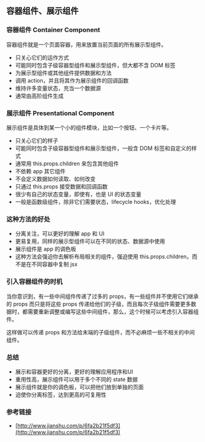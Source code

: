 ## 容器组件、展示组件

### 容器组件 Container Component

容器组件就是一个页面容器，用来放置当前页面的所有展示型组件。

* 只关心它们的运作方式
* 可能同时包含子级容器型组件和展示型组件，但大都不含 DOM 标签
* 为展示型组件或其他组件提供数据和方法
* 调用 action，并且将其作为展示组件的回调函数
* 维持许多变量状态，充当一个数据源
* 通常由高阶组件生成

### 展示组件 Presentational Component

展示组件是具体到某一个小的组件模块，比如一个按钮、一个卡片等。

* 只关心它们的样子
* 可能同时包含子级容器型组件和展示型组件，一般含 DOM 标签和自定义的样式
* 通常用 this.props.children 来包含其他组件
* 不依赖 app 其它组件
* 不会定义数据如何读取、如何改变
* 只通过 this.props 接受数据和回调函数
* 很少有自己的状态变量，即使有，也是 UI 的状态变量
* 一般是函数级组件，除非它们需要状态，lifecycle hooks，优化处理

### 这种方法的好处

* 分离关注，可以更好的理解 app 和 UI
* 更易复用，同样的展示型组件可以在不同的状态、数据源中使用
* 展示组件是 app 的调色板
* 这种方法会强迫你去解析布局相关的组件，强迫使用 this.props.children，而不是在不同容器中复制 jsx

### 引入容器组件的时机

当你意识到，有一些中间组件传递了过多的 props，有一些组件并不使用它们继承的 props 而只是将这些 props 传递给他们的子级，而且每次子级组件需要更多数据时，都需要重新调整或编写这些中间组件，那么，这个时候可以考虑引入容器组件。

这样做可以传递 props 和方法给末端的子级组件，而不必麻烦一些不相关的中间组件。

### 总结

* 展示和容器更好的分离，更好的理解应用程序和UI
* 重用性高，展示组件可以用于多个不同的 state 数据
* 展示组件就是你的调色板，可以把他们放到单独的页面
* 迫使你分离标签，达到更高的可复用性

### 参考链接

* [http://www.jianshu.com/p/6fa2b21f5df3](http://www.jianshu.com/p/6fa2b21f5df3)
